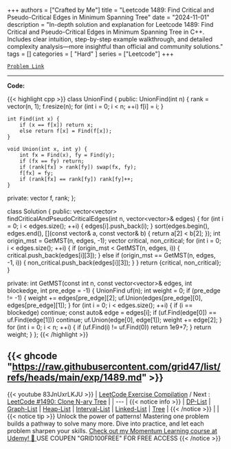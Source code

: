 
+++
authors = ["Crafted by Me"]
title = "Leetcode 1489: Find Critical and Pseudo-Critical Edges in Minimum Spanning Tree"
date = "2024-11-01"
description = "In-depth solution and explanation for Leetcode 1489: Find Critical and Pseudo-Critical Edges in Minimum Spanning Tree in C++. Includes clear intuition, step-by-step example walkthrough, and detailed complexity analysis—more insightful than official and community solutions."
tags = []
categories = [
    "Hard"
]
series = ["Leetcode"]
+++



[`Problem Link`](https://leetcode.com/problems/find-critical-and-pseudo-critical-edges-in-minimum-spanning-tree/description/)

---

**Code:**

{{< highlight cpp >}}
class UnionFind {
public:
    UnionFind(int n) {
        rank = vector<int>(n, 1);
        f.resize(n);
        for (int i = 0; i < n; ++i) f[i] = i;
    }
    
    int Find(int x) {
        if (x == f[x]) return x;
        else return f[x] = Find(f[x]);
    }
    
    void Union(int x, int y) {
        int fx = Find(x), fy = Find(y);
        if (fx == fy) return;
        if (rank[fx] > rank[fy]) swap(fx, fy);
        f[fx] = fy;
        if (rank[fx] == rank[fy]) rank[fy]++;
    }
    
private:
    vector<int> f, rank;
};

class Solution {
public:
    vector<vector<int>> findCriticalAndPseudoCriticalEdges(int n, vector<vector<int>>& edges) {
        for (int i = 0; i < edges.size(); ++i) {
            edges[i].push_back(i);
        }
        sort(edges.begin(), edges.end(), [](const vector<int>& a, const vector<int>& b) {
            return a[2] < b[2];
        });
        int origin_mst = GetMST(n, edges, -1);
        vector<int> critical, non_critical;
        for (int i = 0; i < edges.size(); ++i) {
            if (origin_mst < GetMST(n, edges, i)) {
                critical.push_back(edges[i][3]);
            } else if (origin_mst == GetMST(n, edges, -1, i)) {
                non_critical.push_back(edges[i][3]);
            }
        }
        return {critical, non_critical};
    }
    
private:
    int GetMST(const int n, const vector<vector<int>>& edges, int blockedge, int pre_edge = -1) {
        UnionFind uf(n);
        int weight = 0;
        if (pre_edge != -1) {
            weight += edges[pre_edge][2];
            uf.Union(edges[pre_edge][0], edges[pre_edge][1]);
        }
        for (int i = 0; i < edges.size(); ++i) {
            if (i == blockedge) continue;
            const auto& edge = edges[i];
            if (uf.Find(edge[0]) == uf.Find(edge[1])) continue;
            uf.Union(edge[0], edge[1]);
            weight += edge[2];
        }
        for (int i = 0; i < n; ++i) {
            if (uf.Find(i) != uf.Find(0)) return 1e9+7;
        }
        return weight;
    }
};
{{< /highlight >}}

{{< ghcode "https://raw.githubusercontent.com/grid47/list/refs/heads/main/exp/1489.md" >}}
---
{{< youtube 83JnUxrLKJU >}}
| [LeetCode Exercise Compilation](https://grid47.xyz/leetcode/) / Next : [LeetCode #1490: Clone N-ary Tree](https://grid47.xyz/posts/leetcode_1490) |
| --- |
{{< notice info >}}
| [DP-List](https://grid47.xyz/lists/dp/) | [Graph-List](https://grid47.xyz/lists/graph/) | [Heap-List](https://grid47.xyz/lists/heap/) | [Interval-List](https://grid47.xyz/lists/interval/) | [Linked-List](https://grid47.xyz/lists/ll/) | [Tree](https://grid47.xyz/lists/tree/) |
{{< /notice >}}
| |
{{< notice tip >}}
Unlock the power of patterns! Mastering one problem builds a pathway to solve many more. Dive into practice, and let each problem sharpen your skills. [Check out my Momentum Learning course at Udemy! 🚀 ](https://www.udemy.com/course/algorithms-and-data-structures-in-cpp/)
USE COUPEN "GRID100FREE" FOR FREE ACCESS
{{< /notice >}}

